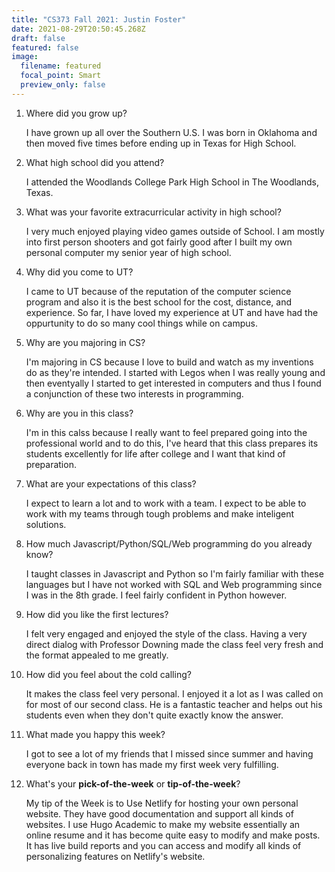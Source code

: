 ```yaml
---
title: "CS373 Fall 2021: Justin Foster"
date: 2021-08-29T20:50:45.268Z
draft: false
featured: false
image:
  filename: featured
  focal_point: Smart
  preview_only: false
---
```

<!--StartFragment-->

1. Where did you grow up?

   I have grown up all over the Southern U.S.  I was born in Oklahoma and then moved five times before ending up in Texas for High School.
2. What high school did you attend?

   I attended the Woodlands College Park High School in The Woodlands, Texas.
3. What was your favorite extracurricular activity in high school?

   I very much enjoyed playing video games outside of School. I am mostly into first person shooters and got fairly good after I built my own personal computer my senior year of high school.
4. Why did you come to UT?

   I came to UT because of the reputation of the computer science program and also it is the best school for the cost, distance, and experience. So far, I have loved my experience at UT and have had the oppurtunity to do so many cool things while on campus.
5. Why are you majoring in CS?

   I'm majoring in CS because I love to build and watch as my inventions do as they're intended. I started with Legos when I was really young and then eventyally I started to get interested in computers and thus I found a conjunction of these two interests in programming.
6. Why are you in this class?

   I'm in this calss because I really want to feel prepared going into the professional world and to do this, I've heard that this class prepares its students excellently for life after college and I want that kind of preparation.
7. What are your expectations of this class?

   I expect to learn a lot and to work with a team. I expect to be able to work with my teams through tough problems and make inteligent solutions.
8. How much Javascript/Python/SQL/Web programming do you already know?

   I taught classes in Javascript and Python so I'm fairly familiar with these languages but I have not worked with SQL and Web programming since I was in the 8th grade. I feel fairly confident in Python however.
9. How did you like the first lectures?

   I felt very engaged and enjoyed the style of the class. Having a very direct dialog with Professor Downing made the class feel very fresh and the format appealed to me greatly.
10. How did you feel about the cold calling?

    It makes the class feel very personal. I enjoyed it a lot as I was called on for most of our second class. He is a fantastic teacher and helps out his students even when they don't quite exactly know the answer.
11. What made you happy this week?

    I got to see a lot of my friends that I missed since summer and having everyone back in town has made my first week very fulfilling.
12. What's your **pick-of-the-week** or **tip-of-the-week**? 

    My tip of the Week is to Use Netlify for hosting your own personal website. They have good documentation and support all kinds of websites. I use Hugo Academic to make my website essentially an online resume and it has become quite easy to modify and make posts. It has live build reports and you can access and modify all kinds of personalizing features on Netlify's website.

<!--EndFragment-->